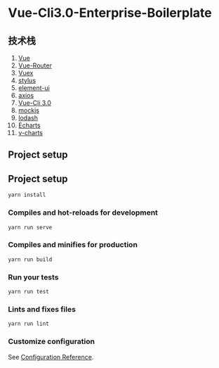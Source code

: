 # Vue-Cli3.0-Enterprise-Boilerplate
## 技术栈
1. [Vue](https://cn.vuejs.org/)
2. [Vue-Router](https://router.vuejs.org/zh/)
3. [Vuex](https://vuex.vuejs.org/zh/)
4. [stylus](https://stylus.bootcss.com/)
5. [element-ui](http://element.eleme.io/#/zh-CN)
6. [axios](https://github.com/axios/axios)
7. [Vue-Cli 3.0](https://cli.vuejs.org/zh/)
8. [mockjs](http://mockjs.com/)
9. [lodash](https://www.lodashjs.com/)
10. [Echarts](http://echarts.baidu.com/)
11. [v-charts](https://v-charts.js.org/#/)
## Project setup

## Project setup
```
yarn install
```

### Compiles and hot-reloads for development
```
yarn run serve
```

### Compiles and minifies for production
```
yarn run build
```

### Run your tests
```
yarn run test
```

### Lints and fixes files
```
yarn run lint
```

### Customize configuration
See [Configuration Reference](https://cli.vuejs.org/config/).
